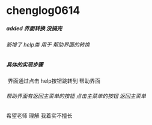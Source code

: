 # chenglog0614





##### added 界面转换 没搞完

######              新增了 help类 用于 帮助界面的转换

##### 具体的实现步骤

​			界面通过点击 help按钮跳转到 帮助界面 

###### 			帮助界面有返回主菜单的按钮 点击主菜单的按钮 返回主菜单 

 希望老师 理解 我着实不擅长 

###### 

##### 

##### 





